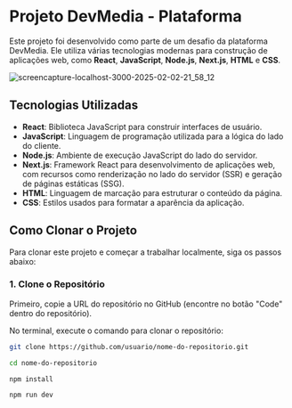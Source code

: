 # Projeto DevMedia - Plataforma

Este projeto foi desenvolvido como parte de um desafio da plataforma DevMedia. Ele utiliza várias tecnologias modernas para construção de aplicações web, como **React**, **JavaScript**, **Node.js**, **Next.js**, **HTML** e **CSS**.

![screencapture-localhost-3000-2025-02-02-21_58_12](https://github.com/user-attachments/assets/3e6dccf8-8563-4d2e-8da8-5504385d0498)

## Tecnologias Utilizadas

- **React**: Biblioteca JavaScript para construir interfaces de usuário.
- **JavaScript**: Linguagem de programação utilizada para a lógica do lado do cliente.
- **Node.js**: Ambiente de execução JavaScript do lado do servidor.
- **Next.js**: Framework React para desenvolvimento de aplicações web, com recursos como renderização no lado do servidor (SSR) e geração de páginas estáticas (SSG).
- **HTML**: Linguagem de marcação para estruturar o conteúdo da página.
- **CSS**: Estilos usados para formatar a aparência da aplicação.

## Como Clonar o Projeto

Para clonar este projeto e começar a trabalhar localmente, siga os passos abaixo:

### 1. Clone o Repositório

Primeiro, copie a URL do repositório no GitHub (encontre no botão "Code" dentro do repositório).

No terminal, execute o comando para clonar o repositório:

```bash
git clone https://github.com/usuario/nome-do-repositorio.git

cd nome-do-repositorio

npm install

npm run dev

